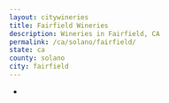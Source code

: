 ```yaml
---
layout: citywineries
title: Fairfield Wineries
description: Wineries in Fairfield, CA
permalink: /ca/solano/fairfield/
state: ca
county: solano
city: fairfield
---
```

-
